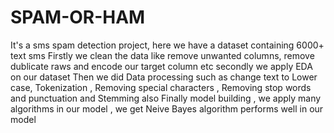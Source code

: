 # SPAM-OR-HAM
It's a sms spam detection project, here we have a dataset containing 6000+ text sms 
Firstly we clean the data like remove unwanted columns, remove dublicate raws  and encode our target column etc
secondly we apply EDA on our dataset
Then we did Data processing such as change text to Lower case, Tokenization , Removing special characters , Removing stop words and punctuation and Stemming also
Finally model building , we apply many algorithms in our model , we get Neive Bayes algorithm performs well in our model
